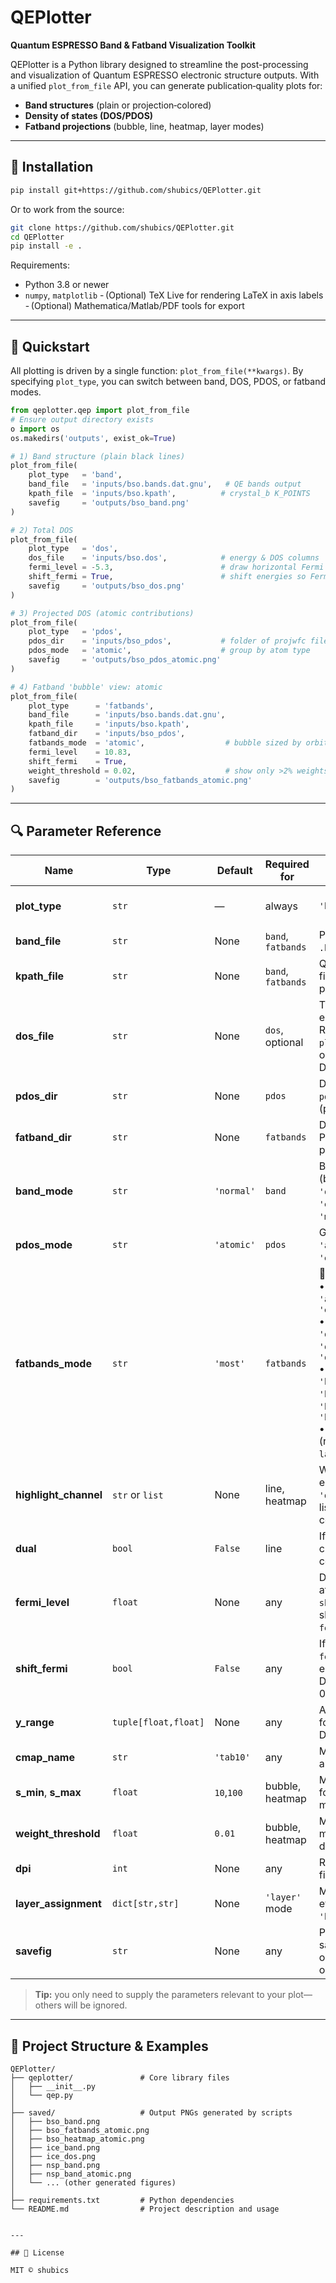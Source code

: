 # QEPlotter

**Quantum ESPRESSO Band & Fatband Visualization Toolkit**

QEPlotter is a Python library designed to streamline the post-processing and visualization of Quantum ESPRESSO electronic structure outputs. With a unified `plot_from_file` API, you can generate publication‑quality plots for:

* **Band structures** (plain or projection‑colored)
* **Density of states (DOS/PDOS)**
* **Fatband projections** (bubble, line, heatmap, layer modes)

---

## 🚀 Installation

```bash
pip install git+https://github.com/shubics/QEPlotter.git

```

Or to work from the source:

```bash
git clone https://github.com/shubics/QEPlotter.git
cd QEPlotter
pip install -e .
```

Requirements:

* Python 3.8 or newer
* `numpy`, `matplotlib`
  - (Optional) TeX Live for rendering LaTeX in axis labels
  - (Optional) Mathematica/Matlab/PDF tools for export

---

## 🎉 Quickstart

All plotting is driven by a single function: `plot_from_file(**kwargs)`.
By specifying `plot_type`, you can switch between band, DOS, PDOS, or fatband modes.

```python
from qeplotter.qep import plot_from_file
# Ensure output directory exists
o import os
os.makedirs('outputs', exist_ok=True)

# 1) Band structure (plain black lines)
plot_from_file(
    plot_type   = 'band',
    band_file   = 'inputs/bso.bands.dat.gnu',   # QE bands output
    kpath_file  = 'inputs/bso.kpath',          # crystal_b K_POINTS
    savefig     = 'outputs/bso_band.png'
)

# 2) Total DOS
plot_from_file(
    plot_type   = 'dos',
    dos_file    = 'inputs/bso.dos',            # energy & DOS columns
    fermi_level = -5.3,                        # draw horizontal Fermi line
    shift_fermi = True,                        # shift energies so Fermi=0
    savefig     = 'outputs/bso_dos.png'
)

# 3) Projected DOS (atomic contributions)
plot_from_file(
    plot_type   = 'pdos',
    pdos_dir    = 'inputs/bso_pdos',           # folder of projwfc files
    pdos_mode   = 'atomic',                    # group by atom type
    savefig     = 'outputs/bso_pdos_atomic.png'
)

# 4) Fatband 'bubble' view: atomic
plot_from_file(
    plot_type      = 'fatbands',
    band_file      = 'inputs/bso.bands.dat.gnu',
    kpath_file     = 'inputs/bso.kpath',
    fatband_dir    = 'inputs/bso_pdos',
    fatbands_mode  = 'atomic',                  # bubble sized by orbital weight
    fermi_level    = 10.83,
    shift_fermi    = True,
    weight_threshold = 0.02,                    # show only >2% weights
    savefig        = 'outputs/bso_fatbands_atomic.png'
)
```

---

## 🔍 Parameter Reference

| Name                   | Type                 | Default    | Required for       | Description                                                                                                                                                                                                                                                                                                                         |         |          |                                      |
| ---------------------- | -------------------- | ---------- | ------------------ | ----------------------------------------------------------------------------------------------------------------------------------------------------------------------------------------------------------------------------------------------------------------------------------------------------------------------------------- | ------- | -------- | ------------------------------------ |
| **plot\_type**         | `str`                | ―          | always             | `'band'`                                                                                                                                                                                                                                                                                                                            | `'dos'` | `'pdos'` | `'fatbands'`. Selects the plot mode. |
| **band\_file**         | `str`                | None       | `band`, `fatbands` | Path to QE `.bands.dat.gnu` file.                                                                                                                                                                                                                                                                                                   |         |          |                                      |
| **kpath\_file**        | `str`                | None       | `band`, `fatbands` | QE `K_POINTS crystal_b` file (defines k‑point path and labels).                                                                                                                                                                                                                                                                     |         |          |                                      |
| **dos\_file**          | `str`                | None       | `dos`, optional    | Two‑column DOS: energy \[eV], DOS. Required if `plot_type='dos'`; optional for fatbands DOS panel.                                                                                                                                                                                                                                  |         |          |                                      |
| **pdos\_dir**          | `str`                | None       | `pdos`             | Directory of `pdos_atm#...` files (projwfc output).                                                                                                                                                                                                                                                                                 |         |          |                                      |
| **fatband\_dir**       | `str`                | None       | `fatbands`         | Directory of fatband PDOS files (for projection coloring).                                                                                                                                                                                                                                                                          |         |          |                                      |
| **band\_mode**         | `str`                | `'normal'` | `band`             | Band coloring: `'normal'` (black), or `'atomic'`, `'orbital'`, `'element_orbital'`, `'most'`.                                                                                                                                                                                                                                       |         |          |                                      |
| **pdos\_mode**         | `str`                | `'atomic'` | `pdos`             | Grouping of PDOS: `'atomic'`, `'orbital'`, `'element_orbital'`.                                                                                                                                                                                                                                                                     |         |          |                                      |
| **fatbands\_mode**     | `str`                | `'most'`   | `fatbands`         | 🎨 Visualization mode:<br>• **Bubble**: `'most'`, `'atomic'`, `'orbital'`, `'element_orbital'`<br>• **Line**: `'normal'`, `'o_atomic'`, `'o_orbital'`, `'o_element_orbital'`<br>• **Heatmap**: `'heat_total'`, `'heat_atomic'`, `'heat_orbital'`, `'heat_element_orbital'`<br>• **Layer**: `'layer'` (requires `layer_assignment`). |         |          |                                      |
| **highlight\_channel** | `str` or `list`      | None       | line, heatmap      | Which channel to emphasize (e.g. `'Mo'`, `'d'`, `'Mo-d'`). Provide a list of two for dual color.                                                                                                                                                                                                                                    |         |          |                                      |
| **dual**               | `bool`               | `False`    | line               | If `True` with two channels, interpolates colors between them.                                                                                                                                                                                                                                                                      |         |          |                                      |
| **fermi\_level**       | `float`              | None       | any                | Draws a horizontal line at this energy; if `shift_fermi=True`, shifts all data by `-fermi_level`.                                                                                                                                                                                                                                   |         |          |                                      |
| **shift\_fermi**       | `bool`               | `False`    | any                | If `True`, subtracts `fermi_level` from all energies (bands & DOS) so Fermi sits at 0 eV.                                                                                                                                                                                                                                           |         |          |                                      |
| **y\_range**           | `tuple[float,float]` | None       | any                | Axis limits `(min, max)` for energy (bands) or DOS.                                                                                                                                                                                                                                                                                 |         |          |                                      |
| **cmap\_name**         | `str`                | `'tab10'`  | any                | Matplotlib colormap for all colored plots.                                                                                                                                                                                                                                                                                          |         |          |                                      |
| **s\_min**, **s\_max** | `float`              | `10`,`100` | bubble, heatmap    | Min & max marker sizes for bubble & heat modes.                                                                                                                                                                                                                                                                                     |         |          |                                      |
| **weight\_threshold**  | `float`              | `0.01`     | bubble, heatmap    | Minimum fraction of maximum weight to display.                                                                                                                                                                                                                                                                                      |         |          |                                      |
| **dpi**                | `int`                | None       | any                | Resolution of saved figures (dots per inch).                                                                                                                                                                                                                                                                                        |         |          |                                      |
| **layer\_assignment**  | `dict[str,str]`      | None       | `'layer'` mode     | Map atoms (`'Mo2'`,`'S3'`, etc.) to `'top'` or `'bottom'`.                                                                                                                                                                                                                                                                          |         |          |                                      |
| **savefig**            | `str`                | None       | any                | Path & filename for saving the figure. If omitted, just displays on screen.                                                                                                                                                                                                                                                         |         |          |                                      |

> **Tip:** you only need to supply the parameters relevant to your plot—others will be ignored.

---

## 📁 Project Structure & Examples

```
QEPlotter/
├── qeplotter/               # Core library files
│   ├── __init__.py
│   └── qep.py
│
├── saved/                   # Output PNGs generated by scripts
│   ├── bso_band.png
│   ├── bso_fatbands_atomic.png
│   ├── bso_heatmap_atomic.png
│   ├── ice_band.png
│   ├── ice_dos.png
│   ├── nsp_band.png
│   ├── nsp_band_atomic.png
│   └── ... (other generated figures)
│
├── requirements.txt         # Python dependencies
└── README.md                # Project description and usage


---

## 📄 License

MIT © shubics

